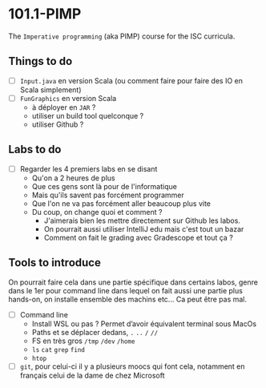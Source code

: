 # 101.1-PIMP

The `Imperative programming` (aka PIMP) course for the ISC curricula.

## Things to do
- [ ] `Input.java` en version Scala (ou comment faire pour faire des IO en Scala simplement)
- [ ] `FunGraphics` en version Scala
  - à déployer en `JAR` ?
  - utiliser un build tool quelconque ?
  - utiliser Github ?

## Labs to do
- [ ] Regarder les 4 premiers labs en se disant
  - Qu'on a 2 heures de plus
  - Que ces gens sont là pour de l'informatique
  - Mais qu'ils savent pas forcément programmer
  - Que l'on ne va pas forcément aller beaucoup plus vite
  - Du coup, on change quoi et comment ? 
    - J'aimerais bien les mettre directement sur Github les labos.
    - On pourrait aussi utiliser IntelliJ edu mais c'est tout un bazar
    - Comment on fait le grading avec Gradescope et tout ça ?
    
## Tools to introduce
On pourrait faire cela dans une partie spécifique dans certains labos, genre dans le 1er pour command line dans lequel on fait aussi une partie plus hands-on, on installe ensemble des machins etc... Ca peut être pas mal.

- [ ] Command line 
  -	Install WSL ou pas ? Permet d’avoir équivalent terminal sous MacOs
  -	Paths et se déplacer dedans, `.` `..` `/` `//`
  -	FS en très gros `/tmp` `/dev` `/home`
  -	`ls` `cat` `grep` `find`
  -	`htop`
- [ ] `git`, pour celui-ci il y a plusieurs moocs qui font cela, notamment en français celui de la dame de chez Microsoft
